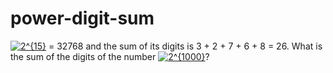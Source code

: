 # power-digit-sum
<a href="https://www.codecogs.com/eqnedit.php?latex=\fn_cm&space;2^{15}" target="_blank"><img src="https://latex.codecogs.com/gif.latex?\fn_cm&space;2^{15}" title="2^{15}" /></a> = 32768 and the sum of its digits is 3 + 2 + 7 + 6 + 8 = 26.
What is the sum of the digits of the number <a href="https://www.codecogs.com/eqnedit.php?latex=\fn_cm&space;2^{1000}" target="_blank"><img src="https://latex.codecogs.com/gif.latex?\fn_cm&space;2^{1000}" title="2^{1000}" /></a>?
